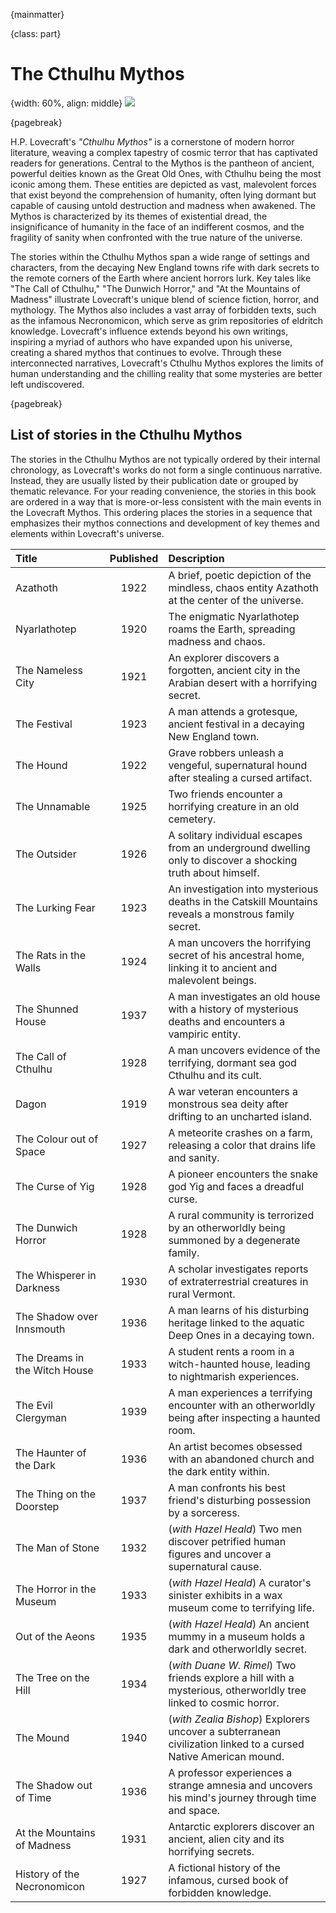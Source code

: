 {mainmatter}

{class: part}

# The Cthulhu Mythos

{width: 60%, align: middle}
![](cthulhu_mythos.png)

{pagebreak}

H.P. Lovecraft's _"Cthulhu Mythos"_ is a cornerstone of modern horror literature, weaving a complex tapestry of cosmic terror that has captivated
readers for generations. Central to the Mythos is the pantheon of ancient, powerful deities known as the Great Old Ones, with Cthulhu being the most
iconic among them. These entities are depicted as vast, malevolent forces that exist beyond the comprehension of humanity, often lying dormant but
capable of causing untold destruction and madness when awakened. The Mythos is characterized by its themes of existential dread, the insignificance
of humanity in the face of an indifferent cosmos, and the fragility of sanity when confronted with the true nature of the universe.

The stories within the Cthulhu Mythos span a wide range of settings and characters, from the decaying New England towns rife with dark secrets to
the remote corners of the Earth where ancient horrors lurk. Key tales like "The Call of Cthulhu," "The Dunwich Horror," and "At the Mountains of
Madness" illustrate Lovecraft's unique blend of science fiction, horror, and mythology. The Mythos also includes a vast array of forbidden texts,
such as the infamous Necronomicon, which serve as grim repositories of eldritch knowledge. Lovecraft's influence extends beyond his own writings,
inspiring a myriad of authors who have expanded upon his universe, creating a shared mythos that continues to evolve. Through these interconnected
narratives, Lovecraft's Cthulhu Mythos explores the limits of human understanding and the chilling reality that some mysteries are better left
undiscovered.

{pagebreak}

## List of stories in the Cthulhu Mythos

The stories in the Cthulhu Mythos are not typically ordered by their internal chronology, as Lovecraft's works do not form a single continuous
narrative. Instead, they are usually listed by their publication date or grouped by thematic relevance.
For your reading convenience, the stories in this book are ordered in a way that is more-or-less consistent with the main events in the Lovecraft
Mythos. This ordering places the stories in a sequence that emphasizes their mythos connections and development of key themes and elements within
Lovecraft's universe.

| Title                         | Published | Description                                                                                                      |
|:------------------------------|:---------:|:-----------------------------------------------------------------------------------------------------------------|
| Azathoth                      |   1922    | A brief, poetic depiction of the mindless, chaos entity Azathoth at the center of the universe.                  |
| Nyarlathotep                  |   1920    | The enigmatic Nyarlathotep roams the Earth, spreading madness and chaos.                                         |
| The Nameless City             |   1921    | An explorer discovers a forgotten, ancient city in the Arabian desert with a horrifying secret.                  |
| The Festival                  |   1923    | A man attends a grotesque, ancient festival in a decaying New England town.                                      |
| The Hound                     |   1922    | Grave robbers unleash a vengeful, supernatural hound after stealing a cursed artifact.                           |
| The Unnamable                 |   1925    | Two friends encounter a horrifying creature in an old cemetery.                                                  |
| The Outsider                  |   1926    | A solitary individual escapes from an underground dwelling only to discover a shocking truth about himself.      |
| The Lurking Fear              |   1923    | An investigation into mysterious deaths in the Catskill Mountains reveals a monstrous family secret.             |             
| The Rats in the Walls         |   1924    | A man uncovers the horrifying secret of his ancestral home, linking it to ancient and malevolent beings.         |
| The Shunned House             |   1937    | A man investigates an old house with a history of mysterious deaths and encounters a vampiric entity.            |
| The Call of Cthulhu           |   1928    | A man uncovers evidence of the terrifying, dormant sea god Cthulhu and its cult.                                 |
| Dagon                         |   1919    | A war veteran encounters a monstrous sea deity after drifting to an uncharted island.                            |
| The Colour out of Space       |   1927    | A meteorite crashes on a farm, releasing a color that drains life and sanity.                                    |
| The Curse of Yig              |   1928    | A pioneer encounters the snake god Yig and faces a dreadful curse.                                               |
| The Dunwich Horror            |   1928    | A rural community is terrorized by an otherworldly being summoned by a degenerate family.                        |
| The Whisperer in Darkness     |   1930    | A scholar investigates reports of extraterrestrial creatures in rural Vermont.                                   |
| The Shadow over Innsmouth     |   1936    | A man learns of his disturbing heritage linked to the aquatic Deep Ones in a decaying town.                      |
| The Dreams in the Witch House |   1933    | A student rents a room in a witch-haunted house, leading to nightmarish experiences.                             |
| The Evil Clergyman            |   1939    | A man experiences a terrifying encounter with an otherworldly being after inspecting a haunted room.             |             
| The Haunter of the Dark       |   1936    | An artist becomes obsessed with an abandoned church and the dark entity within.                                  |
| The Thing on the Doorstep     |   1937    | A man confronts his best friend's disturbing possession by a sorceress.                                          |
| The Man of Stone              |   1932    | (_with Hazel Heald_) Two men discover petrified human figures and uncover a supernatural cause.                  |
| The Horror in the Museum      |   1933    | (_with Hazel Heald_) A curator's sinister exhibits in a wax museum come to terrifying life.                      |
| Out of the Aeons              |   1935    | (_with Hazel Heald_) An ancient mummy in a museum holds a dark and otherworldly secret.                          |
| The Tree on the Hill          |   1934    | (_with Duane W. Rimel_) Two friends explore a hill with a mysterious, otherworldly tree linked to cosmic horror. |
| The Mound                     |   1940    | (_with Zealia Bishop_)  Explorers uncover a subterranean civilization linked to a cursed Native American mound.  |
| The Shadow out of Time        |   1936    | A professor experiences a strange amnesia and uncovers his mind's journey through time and space.                |
| At the Mountains of Madness   |   1931    | Antarctic explorers discover an ancient, alien city and its horrifying secrets.                                  |
| History of the Necronomicon   |   1927    | A fictional history of the infamous, cursed book of forbidden knowledge.                                         |

